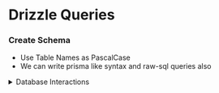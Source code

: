 # Drizzle Queries

### Create Schema
- Use Table Names as PascalCase
- We can write prisma like syntax and raw-sql queries also

<details>
<summary>Database Interactions</summary>

## Database Interaction

- Relationships
- Cascade : delete Parent Child also delete
- Filtering
- Searching

### scripts
1. generate -> generae the sql schema
2. schema apply to the database
3. studio -> open database like studio

</details>